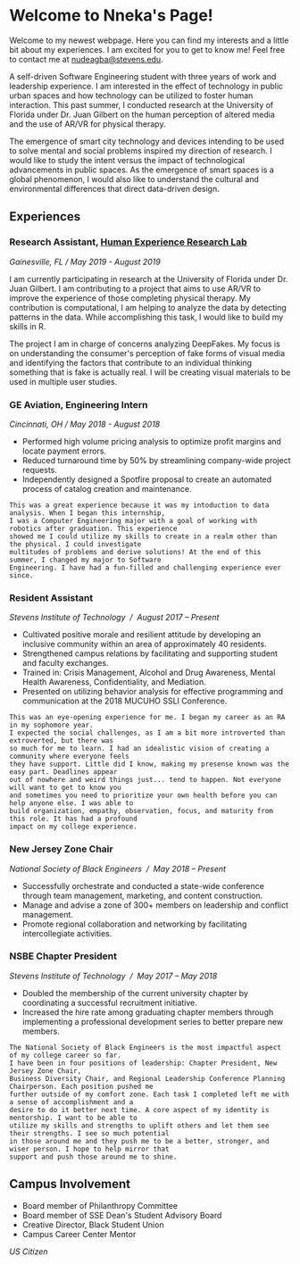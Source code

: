 # Welcome to Nneka's Page!

Welcome to my newest webpage. Here you can find my interests and a little bit about my experiences. I am excited for you to get to know me! Feel free to contact me at nudeagba@stevens.edu.

A self-driven Software Engineering student with three years of work and leadership experience. I am interested in the effect of technology in public urban spaces and how technology can be utilized to foster human interaction. This past summer, I conducted research at the University of Florida under Dr. Juan Gilbert on the human perception of altered media and the use of AR/VR for physical therapy.

The emergence of smart city technology and devices intending to be used to solve mental and social problems inspired my direction of research. I would like to study the intent versus the impact of technological advancements in public spaces. As the emergence of smart spaces is a global phenomenon, I would also like to understand the cultural and environmental differences that direct data-driven design.

## Experiences

### Research Assistant, [Human Experience Research Lab](http://www.hxrlab.org/)
_Gainesville, FL / May 2019 - August 2019_

I am currently participating in research at the University of Florida under Dr. Juan Gilbert. I am contributing to a project that aims to use AR/VR to improve the experience of those completing physical therapy. My contribution is computational, I am helping to analyze the data by detecting patterns in the data. While accomplishing this task, I would like to build my skills in R.

The project I am in charge of concerns analyzing DeepFakes. My focus is on understanding the consumer's perception of fake forms of visual media and identifying the factors that contribute to an individual thinking something that is fake is actually real. I will be creating visual materials to be used in multiple user studies.

### GE Aviation, Engineering Intern
_Cincinnati, OH / May 2018 - August 2018_
- Performed high volume pricing analysis to optimize profit margins and locate payment errors.
- Reduced turnaround time by 50% by streamlining company-wide project requests.
- Independently designed a Spotfire proposal to create an automated process of catalog creation and maintenance.

```
This was a great experience because it was my intoduction to data analysis. When I began this internship, 
I was a Computer Engineering major with a goal of working with robotics after graduation. This experience 
showed me I could utilize my skills to create in a realm other than the physical. I could investigate 
multitudes of problems and derive solutions! At the end of this summer, I changed my major to Software 
Engineering. I have had a fun-filled and challenging experience ever since.
```

### Resident Assistant 
_Stevens Institute of Technology  /  August 2017 – Present_
-  Cultivated positive morale and resilient attitude by developing an inclusive community within an area of approximately 40 residents.
- Strengthened campus relations by facilitating and supporting student and faculty exchanges.
- Trained in: Crisis Management, Alcohol and Drug Awareness, Mental Health Awareness, Confidentiality, and Mediation.
- Presented on utilizing behavior analysis for effective programming and communication at the 2018 MUCUHO SSLI Conference.

```
This was an eye-opening experience for me. I began my career as an RA in my sophomore year. 
I expected the social challenges, as I am a bit more introverted than extroverted, but there was 
so much for me to learn. I had an idealistic vision of creating a community where everyone feels 
they have support. Little did I know, making my presense known was the easy part. Deadlines appear 
out of nowhere and weird things just... tend to happen. Not everyone will want to get to know you 
and sometimes you need to prioritize your own health before you can help anyone else. I was able to 
build organization, empathy, observation, focus, and maturity from this role. It has had a profound 
impact on my college experience.
```

### New Jersey Zone Chair
_National Society of Black Engineers  /  May 2018 – Present_
- Successfully orchestrate and conducted a state-wide conference through team management, marketing, and content construction.
- Manage and advise a zone of 300+ members on leadership and conflict management.
- Promote regional collaboration and networking by facilitating intercollegiate activities.

### NSBE Chapter President 
_Stevens Institute of Technology  /  May 2017 – May 2018_
- Doubled the membership of the current university chapter by coordinating a successful recruitment initiative.
-  Increased the hire rate among graduating chapter members through implementing a professional development series to better prepare new members.

```
The National Society of Black Engineers is the most impactful aspect of my college career so far. 
I have been in four positions of leadership: Chapter President, New Jersey Zone Chair, 
Business Diversity Chair, and Regional Leadership Conference Planning Chairperson. Each position pushed me 
further outside of my comfort zone. Each task I completed left me with a sense of accomplishment and a 
desire to do it better next time. A core aspect of my identity is mentorship. I want to be able to 
utilize my skills and strengths to uplift others and let them see their strengths. I see so much potential 
in those around me and they push me to be a better, stronger, and wiser person. I hope to help mirror that 
support and push those around me to shine.
```

## Campus Involvement

- Board member of Philanthropy Committee
- Board member of SSE Dean's Student Advisory Board 
- Creative Director, Black Student Union 
- Campus Career Center Mentor

_US Citizen_
